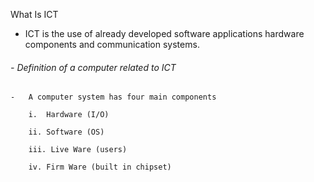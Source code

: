 
What Is ICT

-   ICT is the use of already developed software applications hardware components and communication systems.

###### -   Definition of a computer related to ICT

    -   A computer system has four main components

        i.  Hardware (I/O)

        ii. Software (OS)

        iii. Live Ware (users)

        iv. Firm Ware (built in chipset)
